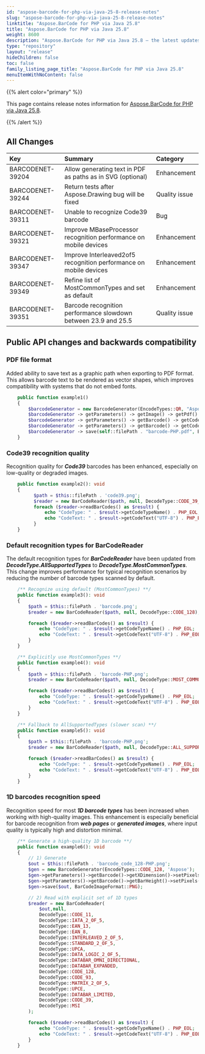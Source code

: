 ```yaml
---
id: "aspose-barcode-for-php-via-java-25-8-release-notes"
slug: "aspose-barcode-for-php-via-java-25-8-release-notes"
linktitle: "Aspose.BarCode for PHP via Java 25.8"
title: "Aspose.BarCode for PHP via Java 25.8"
weight: 8600
description: "Aspose.BarCode for PHP via Java 25.8 – the latest updates and fixes."
type: "repository"
layout: "release"
hideChildren: false
toc: false
family_listing_page_title: "Aspose.BarCode for PHP via Java 25.8"
menuItemWithNoContent: false
---
```


{{% alert color="primary" %}}

This page contains release notes information for [Aspose.BarCode for PHP via Java 25.8](https://releases.aspose.com/barcode/php/new-releases/aspose.barcode-for-php-via-java-25.8/).

{{% /alert %}}
## **All Changes**

| **Key**           | **Summary**                                                    | **Category**   |
|:------------------|:---------------------------------------------------------------|:---------------|
|BARCODENET-39204|Allow generating text in PDF as paths as in SVG (optional)|Enhancement|
|BARCODENET-39244|Return tests after Aspose.Drawing bug will be fixed|Quality issue|
|BARCODENET-39311|Unable to recognize Code39 barcode|Bug|
|BARCODENET-39321|Improve MBaseProcessor recognition performance on mobile devices|Enhancement|
|BARCODENET-39347|Improve Interleaved2of5 recognition performance on mobile devices|Enhancement|
|BARCODENET-39349|Refine list of MostCommonTypes and set as default|Enhancement|
|BARCODENET-39351|Barcode recognition performance slowdown between 23.9 and 25.5|Quality issue|

## Public API changes and backwards compatibility

### PDF file format
Added ability to save text as a graphic path when exporting to PDF format. This allows barcode text to be rendered as vector shapes, which improves compatibility with systems that do not embed fonts.

```php
    public function example1()
    {
        $barcodeGenerator = new BarcodeGenerator(EncodeTypes::QR, "Aspose");
        $barcodeGenerator -> getParameters() -> getImage() -> getPdf() -> setTextAsPath(true);
        $barcodeGenerator -> getParameters() -> getBarcode() -> getCodeTextParameters() -> setLocation(CodeLocation::BELOW);
        $barcodeGenerator -> getParameters() -> getBarcode() -> getCodeTextParameters() -> setColor("GREEN");
        $barcodeGenerator -> save(self::filePath . "barcode-PHP.pdf", BarCodeImageFormat::PDF);
    }
```

### Code39 recognition quality
Recognition quality for ***Code39*** barcodes has been enhanced, especially on low-quality or degraded images.

```php
    public function example2(): void
    {
          $path = $this::filePath . 'code39.png';
          $reader = new BarCodeReader($path, null, DecodeType::CODE_39_FULL_ASCII);
          foreach ($reader->readBarCodes() as $result) {
              echo "CodeType: " . $result->getCodeTypeName() . PHP_EOL;
              echo "CodeText: " . $result->getCodeText("UTF-8") . PHP_EOL;
          }
    }
```

### Default recognition types for BarCodeReader
The default recognition types for ***BarCodeReader*** have been updated from ***DecodeType.AllSupportedTypes*** to ***DecodeType.MostCommonTypes***.
This change improves performance for typical recognition scenarios by reducing the number of barcode types scanned by default.

```php
    /** Recognize using default (MostCommonTypes) **/
    public function example3(): void
    {
        $path = $this::filePath . 'barcode.png';
        $reader = new BarCodeReader($path, null, DecodeType::CODE_128);

        foreach ($reader->readBarCodes() as $result) {
            echo "CodeType: " . $result->getCodeTypeName() . PHP_EOL;
            echo "CodeText: " . $result->getCodeText("UTF-8") . PHP_EOL;
        }
    }

    /** Explicitly use MostCommonTypes **/
    public function example4(): void
    {
        $path = $this::filePath . 'barcode-PHP.png';
        $reader = new BarCodeReader($path, null, DecodeType::MOST_COMMON_TYPES);

        foreach ($reader->readBarCodes() as $result) {
            echo "CodeType: " . $result->getCodeTypeName() . PHP_EOL;
            echo "CodeText: " . $result->getCodeText("UTF-8") . PHP_EOL;
        }
    }

    /** Fallback to AllSupportedTypes (slower scan) **/
    public function example5(): void
    {
        $path = $this::filePath . 'barcode-PHP.png';
        $reader = new BarCodeReader($path, null, DecodeType::ALL_SUPPORTED_TYPES);

        foreach ($reader->readBarCodes() as $result) {
            echo "CodeType: " . $result->getCodeTypeName() . PHP_EOL;
            echo "CodeText: " . $result->getCodeText("UTF-8") . PHP_EOL;
        }
    }
```

### 1D barcodes recognition speed
Recognition speed for most ***1D barcode types*** has been increased when working with high-quality images.
This enhancement is especially beneficial for barcode recognition from ***web pages*** or ***generated images***,
where input quality is typically high and distortion minimal.

```php
    /** Generate a high-quality 1D barcode **/
    public function example6(): void
    {
        // 1) Generate
        $out = $this::filePath . 'barcode_code_128-PHP.png';
        $gen = new BarcodeGenerator(EncodeTypes::CODE_128, 'Aspose');
        $gen->getParameters()->getBarcode()->getXDimension()->setPixels(2);
        $gen->getParameters()->getBarcode()->getBarHeight()->setPixels(150);
        $gen->save($out, BarCodeImageFormat::PNG);

        // 2) Read with explicit set of 1D types
        $reader = new BarCodeReader(
            $out,null,
            DecodeType::CODE_11,
            DecodeType::IATA_2_OF_5,
            DecodeType::EAN_13,
            DecodeType::EAN_8,
            DecodeType::INTERLEAVED_2_OF_5,
            DecodeType::STANDARD_2_OF_5,
            DecodeType::UPCA,
            DecodeType::DATA_LOGIC_2_OF_5,
            DecodeType::DATABAR_OMNI_DIRECTIONAL,
            DecodeType::DATABAR_EXPANDED,
            DecodeType::CODE_128,
            DecodeType::CODE_93,
            DecodeType::MATRIX_2_OF_5,
            DecodeType::UPCE,
            DecodeType::DATABAR_LIMITED,
            DecodeType::CODE_39,
            DecodeType::MSI
        );

        foreach ($reader->readBarCodes() as $result) {
            echo "CodeType: " . $result->getCodeTypeName() . PHP_EOL;
            echo "CodeText: " . $result->getCodeText("UTF-8") . PHP_EOL;
        }
    }
```